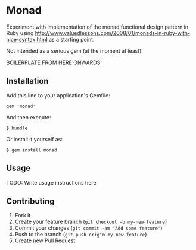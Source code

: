 # Monad

Experiment with implementation of the monad functional design pattern in Ruby
using http://www.valuedlessons.com/2008/01/monads-in-ruby-with-nice-syntax.html as
a starting point.

Not intended as a serious gem (at the moment at least).

BOILERPLATE FROM HERE ONWARDS:

## Installation

Add this line to your application's Gemfile:

    gem 'monad'

And then execute:

    $ bundle

Or install it yourself as:

    $ gem install monad

## Usage

TODO: Write usage instructions here

## Contributing

1. Fork it
2. Create your feature branch (`git checkout -b my-new-feature`)
3. Commit your changes (`git commit -am 'Add some feature'`)
4. Push to the branch (`git push origin my-new-feature`)
5. Create new Pull Request
